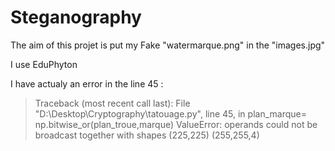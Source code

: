 # Steganography

The aim of this projet is put my Fake "watermarque.png" in the "images.jpg"

I use EduPhyton 

I have actualy an error in the line 45 :

>Traceback (most recent call last):
>  File "D:\Desktop\Cryptography\tatouage.py", line 45, in <module>
>    plan_marque= np.bitwise_or(plan_troue,marque)
>ValueError: operands could not be broadcast together with shapes (225,225) (255,255,4) 
